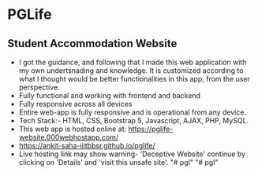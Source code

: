 # PGLife
## Student Accommodation Website
- I got the guidance, and following that I made this web application with my own undertsnading and knowledge. It is customized according to what I thought would be better functionalities in this app, from the user perspective.
- Fully functional and working with frontend and backend 
- Fully responsive across all devices
- Entire web-app is fully responsive and is operational from any device.
- Tech Stack:- HTML, CSS, Bootstrap 5, Javascript, AJAX, PHP, MySQL.
- This web app is hosted online at: https://pglife-website.000webhostapp.com/
- https://ankit-saha-iiitbbsr.github.io/pglife/
- Live hosting link may show warning- 'Deceptive Website' continue by clicking on 'Details'
and 'visit this unsafe site'.
"# pgl" 
"# pgl" 
